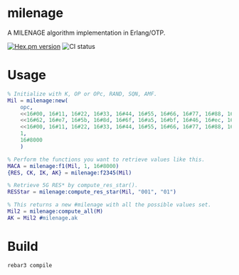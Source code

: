 # milenage

A MILENAGE algorithm implementation in Erlang/OTP.

[![Hex.pm version](https://img.shields.io/hexpm/v/milenage.svg)](https://hex.pm/packages/milenage)
![CI status](https://github.com/wmnsk/milenage/actions/workflows/test.yml/badge.svg)

# Usage

```erlang
% Initialize with K, OP or OPc, RAND, SQN, AMF. 
Mil = milenage:new(
    opc, 
    <<16#00, 16#11, 16#22, 16#33, 16#44, 16#55, 16#66, 16#77, 16#88, 16#99, 16#aa, 16#bb, 16#cc, 16#dd, 16#ee, 16#ff>>,
    <<16#62, 16#e7, 16#5b, 16#8d, 16#6f, 16#a5, 16#bf, 16#46, 16#ec, 16#87, 16#a9, 16#27, 16#6f, 16#9d, 16#f5, 16#4d>>,
    <<16#00, 16#11, 16#22, 16#33, 16#44, 16#55, 16#66, 16#77, 16#88, 16#99, 16#aa, 16#bb, 16#cc, 16#dd, 16#ee, 16#ff>>,
    1,
    16#8000
    )

% Perform the functions you want to retrieve values like this.
MACA = milenage:f1(Mil, 1, 16#8000)
{RES, CK, IK, AK} = milenage:f2345(Mil)

% Retrieve 5G RES* by compute_res_star().
RESStar = milenage:compute_res_star(Mil, "001", "01")

% This returns a new #milenage with all the possible values set.
Mil2 = milenage:compute_all(M)
AK = Mil2 #milenage.ak
```

# Build

```
rebar3 compile
```
